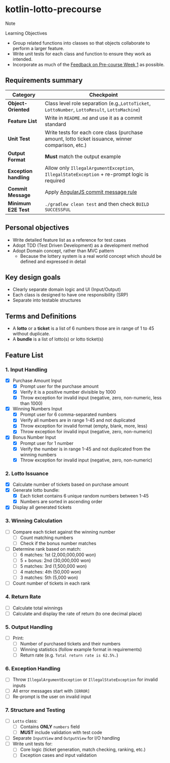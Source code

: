# kotlin-lotto-precourse

> [!NOTE]
> 
> Learning Objectives
> - Group related functions into classes so that objects collaborate to perform a larger feature.
> - Write unit tests for each class and function to ensure they work as intended.
> - Incorporate as much of the [Feedback on Pre-course Week 1](https://docs.google.com/document/d/1MXczCggC5-mYRzbgcAIDVec4xaTMojIh3vHLGwhTMgQ/edit?usp=sharing) as possible.

## Requirements summary

| Category               | Checkpoint                                                                                        |
|------------------------|---------------------------------------------------------------------------------------------------|
| **Object-Oriented**    | Class level role separation (e.g.,`LottoTicket`, `LottoNumber`, `LottoResult`, `LottoMachine`)    |
| **Feature List**       | Write in `README.md` and use it as a commit standard                                              |
| **Unit Test**          | Write tests for each core class (purchase amount, lotto ticket issuance, winner comparison, etc.) |
| **Output Format**      | **Must** match the output example                                                                 |
| **Exception handling** | Allow only `IllegalArgumentException`, `IllegalStateException` + re-prompt logic is required      |
| **Commit Message**     | Apply [AngularJS commit message rule](https://gist.github.com/stephenparish/9941e89d80e2bc58a153) |
| **Minimum E2E Test**   | `./gradlew clean test` and then check `BUILD SUCCESSFUL`                                          |


## Personal objectives

- Write detailed feature list as a reference for test cases
- Adopt TDD (Test Driven Development) as a development method
- Adopt Domain concept, rather than MVC pattern
  - Because the lottery system is a real world concept which should be defined and expressed in detail


## Key design goals

- Clearly separate domain logic and UI (Input/Output)
- Each class is designed to have one responsibility (SRP)
- Separate into testable structures


## Terms and Definitions

- A **lotto** or a **ticket** is a list of 6 numbers those are in range of 1 to 45 without duplicate.
- A **bundle** is a list of lotto(s) or lotto ticket(s) 


## Feature List

### 1. Input Handling
- [x] Purchase Amount Input
  - [x] Prompt user for the purchase amount
  - [x] Verify it is a positive number divisible by 1000
  - [x] Throw exception for invalid input (negative, zero, non-numeric, less than 1000)
- [x] Winning Numbers Input
  - [x] Prompt user for 6 comma-separated numbers
  - [x] Verify all numbers are in range 1-45 and not duplicated
  - [x] Throw exception for invalid format (empty, blank, more, less)
  - [x] Throw exception for invalid input (negative, zero, non-numeric)
- [x] Bonus Number Input
  - [x] Prompt user for 1 number
  - [x] Verify the number is in range 1-45 and not duplicated from the winning numbers
  - [x] Throw exception for invalid input (negative, zero, non-numeric)

### 2. Lotto Issuance
- [x] Calculate number of tickets based on purchase amount
- [x] Generate lotto bundle:
  - [x] Each ticket contains 6 unique random numbers between 1-45
  - [x] Numbers are sorted in ascending order
- [x] Display all generated tickets

### 3. Winning Calculation
- [ ] Compare each ticket against the winning number
  - [ ] Count matching numbers
  - [ ] Check if the bonus number matches
- [ ] Determine rank based on match:
  - [ ] 6 matches: 1st (2,000,000,000 won)
  - [ ] 5 + bonus: 2nd (30,000,000 won)
  - [ ] 5 matches: 3rd (1,500,000 won) 
  - [ ] 4 matches: 4th (50,000 won)
  - [ ] 3 matches: 5th (5,000 won)
- [ ] Count number of tickets in each rank

### 4. Return Rate
- [ ] Calculate total winnings
- [ ] Calculate and display the rate of return (to one decimal place)

### 5. Output Handling
- [ ] Print: 
  - [ ] Number of purchased tickets and their numbers
  - [ ] Winning statistics (follow example format in requirements)
  - [ ] Return rate (e.g. `Total return rate is 62.5%.`)

### 6. Exception Handling
- [ ] Throw `IllegalArgumentException` or `IllegalStateException` for invalid inputs
- [ ] All error messages start with `[ERROR]`
- [ ] Re-prompt is the user on invalid input

### 7. Structure and Testing
- [ ] `Lotto` class: 
  - [ ] Contains **ONLY** `numbers` field
  - [ ] **MUST** include validation with test code
- [ ] Separate `InputView` and `OutputView` for I/O handling
- [ ] Write unit tests for:
  - [ ] Core logic (ticket generation, match checking, ranking, etc.)
  - [ ] Exception cases and input validation
